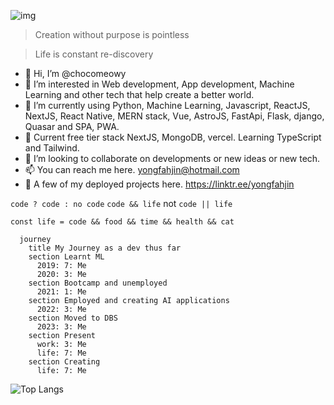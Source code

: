 ![img](https://i.imgur.com/gFFbMBH.png)
>Creation without purpose is pointless

>Life is constant re-discovery 
- 👋 Hi, I’m @chocomeowy
- 👀 I’m interested in Web development, App development, Machine Learning and other tech that help create a better world. 
- 🌱 I’m currently using Python, Machine Learning, Javascript, ReactJS, NextJS, React Native, MERN stack, Vue, AstroJS, FastApi, Flask, django, Quasar and SPA, PWA.
- 🍮 Current free tier stack NextJS, MongoDB, vercel. Learning TypeScript and Tailwind. 
- 💞️ I’m looking to collaborate on developments or new ideas or new tech. 
- 📫 You can reach me here. yongfahjin@hotmail.com
- 🤗 A few of my deployed projects here. https://linktr.ee/yongfahjin

`code ? code : no code` `code && life` not `code || life`

`const life = code && food && time && health && cat` 

```mermaid
  journey
    title My Journey as a dev thus far
    section Learnt ML
      2019: 7: Me
      2020: 3: Me
    section Bootcamp and unemployed
      2021: 1: Me
    section Employed and creating AI applications
      2022: 3: Me
    section Moved to DBS 
      2023: 3: Me
    section Present
      work: 3: Me
      life: 7: Me
    section Creating
      life: 7: Me
```

![Top Langs](https://github-readme-stats.vercel.app/api/top-langs/?username=chocomeowy&theme=vision-friendly-dark&count_private=true&show_icons=true)
